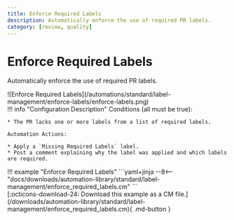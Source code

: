 ```yaml
---
title: Enforce Required Labels
description: Automatically enforce the use of required PR labels.
category: [review, quality]
---
```

# Enforce Required Labels
Automatically enforce the use of required PR labels.

<div class="automationImage" markdown="1">
![Enforce Required Labels](/automations/standard/label-management/enforce-labels/enforce-labels.png)
</div>
<div class="automationDescription" markdown="1">
!!! info "Configuration Description"
    Conditions (all must be true):

    * The PR lacks one or more labels from a list of required labels.

    Automation Actions:

    * Apply a `Missing Required Labels` label.
    * Post a comment explaining why the label was applied and which labels are required.

</div>
<div class="automationExample" markdown="1">
!!! example "Enforce Required Labels"
    ```yaml+jinja
    --8<-- "docs/downloads/automation-library/standard/label-management/enforce_required_labels.cm"
    ```
    <div class="result" markdown>
      <span>
      [:octicons-download-24: Download this example as a CM file.](/downloads/automation-library/standard/label-management/enforce_required_labels.cm){ .md-button }
      </span>
    </div>
</div>
